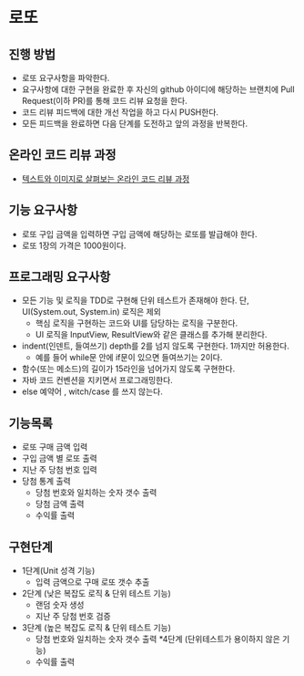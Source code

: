 # 로또
## 진행 방법
* 로또 요구사항을 파악한다.
* 요구사항에 대한 구현을 완료한 후 자신의 github 아이디에 해당하는 브랜치에 Pull Request(이하 PR)를 통해 코드 리뷰 요청을 한다.
* 코드 리뷰 피드백에 대한 개선 작업을 하고 다시 PUSH한다.
* 모든 피드백을 완료하면 다음 단계를 도전하고 앞의 과정을 반복한다.

## 온라인 코드 리뷰 과정
* [텍스트와 이미지로 살펴보는 온라인 코드 리뷰 과정](https://github.com/next-step/nextstep-docs/tree/master/codereview)

## 기능 요구사항
* 로또 구입 금액을 입력하면 구입 금액에 해당하는 로또를 발급해야 한다.
* 로또 1장의 가격은 1000원이다.

## 프로그래밍 요구사항 
* 모든 기능 및 로직을 TDD로 구현해 단위 테스트가 존재해야 한다. 단, UI(System.out,
  System.in) 로직은 제외
  * 핵심 로직을 구현하는 코드와 UI를 담당하는 로직을 구분한다.
  * UI 로직을 InputView, ResultView와 같은 클래스를 추가해 분리한다.
* indent(인덴트, 들여쓰기) depth를 2를 넘지 않도록 구현한다. 1까지만 허용한다.
  * 예를 들어 while문 안에 if문이 있으면 들여쓰기는 2이다.
* 함수(또는 메소드)의 길이가 15라인을 넘어가지 않도록 구현한다.
* 자바 코드 컨벤션을 지키면서 프로그래밍한다.
* else 예약어 , witch/case 를 쓰지 않는다. 

## 기능목록 
* 로또 구매 금액 입력 
* 구입 금액 별 로또 출력
* 지난 주 당첨 번호 입력
* 당첨 통계 출력
  * 당첨 번호와 일치하는 숫자 갯수 출력
  * 당첨 금액 출력
  * 수익률 출력

## 구현단계
* 1단계(Unit 성격 기능)
  * 입력 금액으로 구매 로또 갯수 추출
* 2단계 (낮은 복잡도 로직 & 단위 테스트 기능)
  * 랜덤 숫자 생성
  * 지난 주 당첨 번호 검증 
* 3단계 (높은 복잡도 로직 & 단위 테스트 기능)
  * 당첨 번호와 일치하는 숫자 갯수 출력
*4단계 (단위테스트가 용이하지 않은 기능)
  * 수익률 출력
